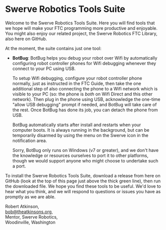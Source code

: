 # Swerve Robotics Tools Suite

Welcome to the Swerve Robotics Tools Suite. Here you will find tools that we hope will
make your FTC programming more productive and enjoyable. You might also enjoy our
related project, the Swerve Robotics FTC Library, also here on GitHub.

At the moment, the suite contains just one tool:

*   __BotBug__: BotBug helps you debug your robot over Wifi by automatically configuring 
    robot controller phones for Wifi debugging whenever they connect to your PC using USB.

    To setup Wifi debugging, configure your robot controller phone normally, just as instructed in the FTC Guide, then take 
    the one additional step of also connecting the phone to a Wifi network which is 
    visible to your PC (so: the phone is *both* on Wifi Direct and this other network). Then
    plug in the phone using USB, acknowledge the one-time "allow USB debugging" prompt if 
    needed, and BotBug will take care of the rest. Once BotBug has done its job, you can detach
    the phone from USB.

    BotBug automatically starts after install and restarts when your computer boots. It is 
    always running in the background, but can be temporarily disarmed by using the menu on 
    the Swerve icon in the notification area.

    Sorry, BotBug only runs on Windows (v7 or greater), and we don't have the knowledge 
    or resources ourselves to port it to other platforms, though we would support anyone
    who might choose to undertake such a port.

To install the Swerve Robotics Tools Suite, download a release from here on GitHub (look at
the top of this page just above the thick green line), then run the downloaded file.
We hope you find these tools to be useful. We'd love to hear what you think, and we will respond to
questions or issues you have as promptly as we are able.

Robert Atkinson,  
bob@theatkinsons.org,  
Mentor, Swerve Robotics,    
Woodinville, Washington

